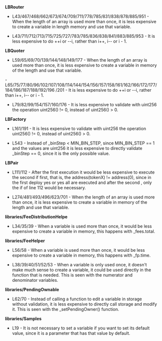 **LBRouter**
- L43/467/468/662/673/674/709/711/778/785/831/838/878/885/951 - When the length of an array is used more than once, it is less expensive to create a variable in length memory and use that variable.

- L43/711/712/713/715/725/727/783/785/836/838/841/883/885/953 - It is less expensive to do ++i or --i, rather than i++, i-- or i - 1.


**LBQuoter**
- L59/65/69/70/139/144/148/149/177 - When the length of an array is used more than once, it is less expensive to create a variable in memory of the length and use that variable.

-L65/75/77/80/96/102/107/108/114/144/154/156/157/158/161/162/166/172/177/184/186/187/188/192/196 /201 - It is less expensive to do ++i or --i, rather than i++, i-- or i - 1.

- L79/82/99/154/157/160/176 - It is less expensive to validate with uint256 the operation uint256() != 0, instead of uint256() > 0.


**LBFactory**
- L161/191 - It is less expensive to validate with uint256 the operation uint256() != 0, instead of uint256() > 0.

- L543 - Instead of _binStep < MIN_BIN_STEP, since MIN_BIN_STEP == 1 and the values ​​are uint256 it is less expensive to directly validate _binStep == 0, since it is the only possible value.


**LBPair**
- L111/112 - After the first execution it would be less expensive to execute the second if first, that is, the address(tokenX) != address(0), since in the first deploy yes or yes all are executed and after the second , only the if of line 112 would be necessary.

- L274/481/493/496/623/701 - When the length of an array is used more than once, it is less expensive to create a variable in memory of the length and use that variable.


**libraries/FeeDistributionHelpe**
- L34/35/39 - When a variable is used more than once, it would be less expensive to create a variable in memory, this happens with _fees.total.


**libraries/FeeHelper**
- L56/58 - When a variable is used more than once, it would be less expensive to create a variable in memory, this happens with _fp.time.

- L38/39/40/51/52/53 - When a variable is only used once, it doesn't make much sense to create a variable, it could be used directly in the function that is needed. This is seen with the numerator and denominator variables.


**libraries/PendingOwnable**
- L62/70 - Instead of calling a function to edit a variable in storage without validation, it is less expensive to directly call storage and modify it. This is seen with the _setPendingOwner() function.


**libraries/Samples**
- L19 - It is not necessary to set a variable if you want to set its default value, since it is a parameter that has that value by default.
